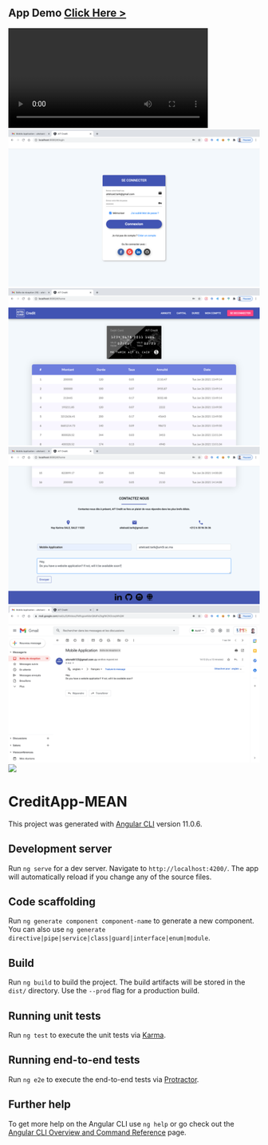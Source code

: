 ## App Demo [Click Here >](https://ait-credit.herokuapp.com)

<video width="400" controls>
  <source src="ScreenShot/Demo.mp4" type="video/mp4">
</video>


<img src="ScreenShot/1.png"/>
<img src="ScreenShot/3.png"/>
<img src="ScreenShot/5.png"/>
<img src="ScreenShot/6.png"/>
<img src="ScreenShot/7.png"/>

# CreditApp-MEAN

This project was generated with [Angular CLI](https://github.com/angular/angular-cli) version 11.0.6.

## Development server

Run `ng serve` for a dev server. Navigate to `http://localhost:4200/`. The app will automatically reload if you change any of the source files.

## Code scaffolding

Run `ng generate component component-name` to generate a new component. You can also use `ng generate directive|pipe|service|class|guard|interface|enum|module`.

## Build

Run `ng build` to build the project. The build artifacts will be stored in the `dist/` directory. Use the `--prod` flag for a production build.

## Running unit tests

Run `ng test` to execute the unit tests via [Karma](https://karma-runner.github.io).

## Running end-to-end tests

Run `ng e2e` to execute the end-to-end tests via [Protractor](http://www.protractortest.org/).

## Further help

To get more help on the Angular CLI use `ng help` or go check out the [Angular CLI Overview and Command Reference](https://angular.io/cli) page.


